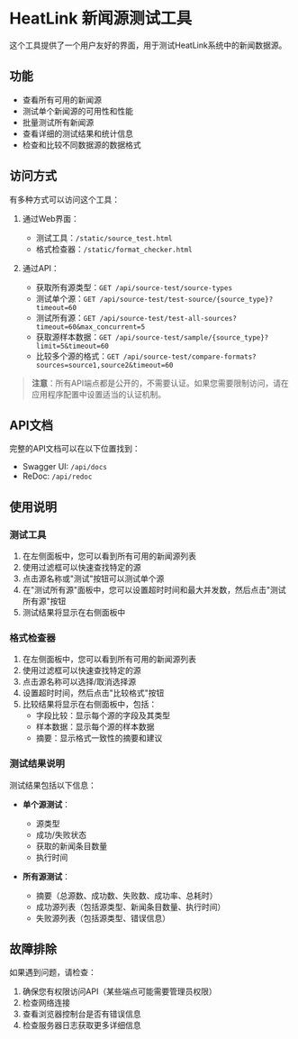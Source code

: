 # HeatLink 新闻源测试工具

这个工具提供了一个用户友好的界面，用于测试HeatLink系统中的新闻数据源。

## 功能

- 查看所有可用的新闻源
- 测试单个新闻源的可用性和性能
- 批量测试所有新闻源
- 查看详细的测试结果和统计信息
- 检查和比较不同数据源的数据格式

## 访问方式

有多种方式可以访问这个工具：

1. 通过Web界面：
   - 测试工具：`/static/source_test.html`
   - 格式检查器：`/static/format_checker.html`

2. 通过API：
   - 获取所有源类型：`GET /api/source-test/source-types`
   - 测试单个源：`GET /api/source-test/test-source/{source_type}?timeout=60`
   - 测试所有源：`GET /api/source-test/test-all-sources?timeout=60&max_concurrent=5`
   - 获取源样本数据：`GET /api/source-test/sample/{source_type}?limit=5&timeout=60`
   - 比较多个源的格式：`GET /api/source-test/compare-formats?sources=source1,source2&timeout=60`

> **注意**：所有API端点都是公开的，不需要认证。如果您需要限制访问，请在应用程序配置中设置适当的认证机制。

## API文档

完整的API文档可以在以下位置找到：
- Swagger UI: `/api/docs`
- ReDoc: `/api/redoc`

## 使用说明

### 测试工具

1. 在左侧面板中，您可以看到所有可用的新闻源列表
2. 使用过滤框可以快速查找特定的源
3. 点击源名称或"测试"按钮可以测试单个源
4. 在"测试所有源"面板中，您可以设置超时时间和最大并发数，然后点击"测试所有源"按钮
5. 测试结果将显示在右侧面板中

### 格式检查器

1. 在左侧面板中，您可以看到所有可用的新闻源列表
2. 使用过滤框可以快速查找特定的源
3. 点击源名称可以选择/取消选择源
4. 设置超时时间，然后点击"比较格式"按钮
5. 比较结果将显示在右侧面板中，包括：
   - 字段比较：显示每个源的字段及其类型
   - 样本数据：显示每个源的样本数据
   - 摘要：显示格式一致性的摘要和建议

### 测试结果说明

测试结果包括以下信息：

- **单个源测试**：
  - 源类型
  - 成功/失败状态
  - 获取的新闻条目数量
  - 执行时间

- **所有源测试**：
  - 摘要（总源数、成功数、失败数、成功率、总耗时）
  - 成功源列表（包括源类型、新闻条目数量、执行时间）
  - 失败源列表（包括源类型、错误信息）

## 故障排除

如果遇到问题，请检查：

1. 确保您有权限访问API（某些端点可能需要管理员权限）
2. 检查网络连接
3. 查看浏览器控制台是否有错误信息
4. 检查服务器日志获取更多详细信息 